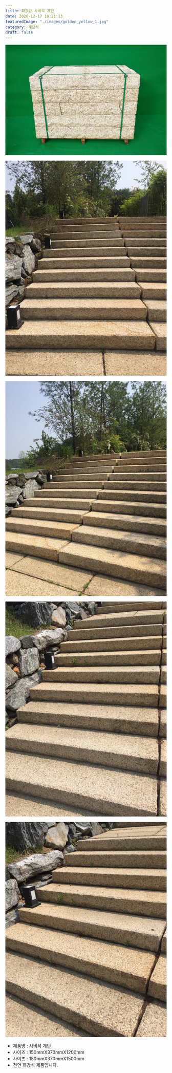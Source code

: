 ```yaml
---
title: 화강암 사비석 계단
date: 2020-12-17 16:21:13
featuredImage: "./images/golden_yellow_1.jpg"
category: 계단석
draft: false
---
```


![화강암 사비석 계단](./images/golden_yellow_1.jpg)

![화강암 사비석 계단](./images/golden_yellow_2.jpg)

![화강암 사비석 계단](./images/golden_yellow_3.jpg)

![화강암 사비석 계단](./images/golden_yellow_4.jpg)

![화강암 사비석 계단](./images/golden_yellow_5.jpg)

- 제품명 : 사비석 계단
- 사이즈 :  150mmX370mmX1200mm
- 사이즈 :  150mmX370mmX1500mm
- 천연 화강석 제품입니다.